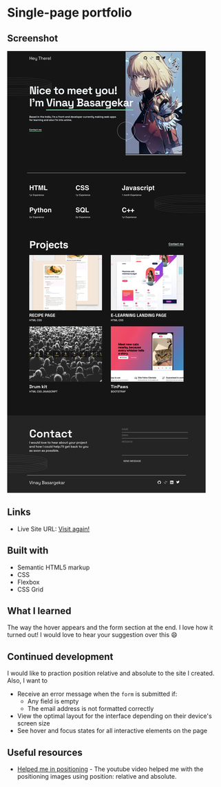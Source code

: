 # Single-page portfolio 

## Screenshot

![](./single-page-portfolio/assets/images/screenshot.png)


## Links

- Live Site URL: [Visit again!](https://portfolio-webpage-lake.vercel.app/)

## Built with

- Semantic HTML5 markup
- CSS
- Flexbox
- CSS Grid

## What I learned

The way the hover appears and the form section at the end. I love how it turned out!
I would love to hear your suggestion over this :smile:


## Continued development

I would like to praction position relative and absolute to the site I created. Also, I want to
- Receive an error message when the `form` is submitted if:
  - Any field is empty
  - The email address is not formatted correctly
- View the optimal layout for the interface depending on their device's screen size
- See hover and focus states for all interactive elements on the page

## Useful resources

- [Helped me in positioning](https://www.youtube.com/watch?v=fF_NVrd1s14) - The youtube video helped me with the positioning images using position: relative and absolute.



